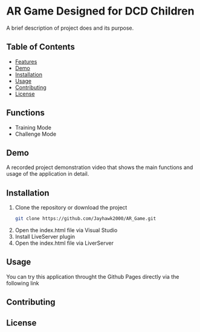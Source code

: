 # AR Game Designed for DCD Children

A brief description of project does and its purpose.

## Table of Contents

- [Features](#features)
- [Demo](#demo)
- [Installation](#installation)
- [Usage](#usage)
- [Contributing](#contributing)
- [License](#license)

## Functions

- Training Mode
- Challenge Mode

## Demo

A recorded project demonstration video that shows the main functions and usage of the application in detail.

## Installation

1. Clone the repository or download the project
   ```bash
   git clone https://github.com/Jayhawk2000/AR_Game.git
2. Open the index.html file via Visual Studio
3. Install LiveServer plugin
4. Open the index.html file via LiverServer

## Usage

You can try this application throught the Github Pages directly via the following link


## Contributing

## License
   
